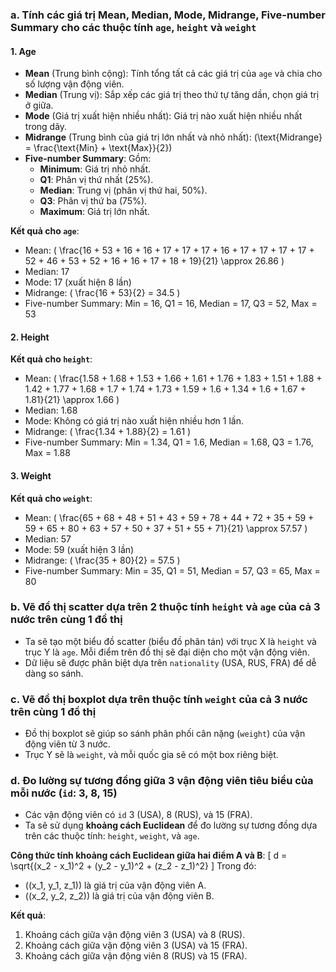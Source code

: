 

### **a. Tính các giá trị Mean, Median, Mode, Midrange, Five-number Summary cho các thuộc tính `age`, `height` và `weight`**

#### **1. Age**
- **Mean** (Trung bình cộng): Tính tổng tất cả các giá trị của `age` và chia cho số lượng vận động viên.
- **Median** (Trung vị): Sắp xếp các giá trị theo thứ tự tăng dần, chọn giá trị ở giữa.
- **Mode** (Giá trị xuất hiện nhiều nhất): Giá trị nào xuất hiện nhiều nhất trong dãy.
- **Midrange** (Trung bình của giá trị lớn nhất và nhỏ nhất): \(\text{Midrange} = \frac{\text{Min} + \text{Max}}{2}\)
- **Five-number Summary**: Gồm:
  - **Minimum**: Giá trị nhỏ nhất.
  - **Q1**: Phân vị thứ nhất (25%).
  - **Median**: Trung vị (phân vị thứ hai, 50%).
  - **Q3**: Phân vị thứ ba (75%).
  - **Maximum**: Giá trị lớn nhất.

**Kết quả cho `age`**:
- Mean: \( \frac{16 + 53 + 16 + 16 + 17 + 17 + 17 + 16 + 17 + 17 + 17 + 17 + 52 + 46 + 53 + 52 + 16 + 16 + 17 + 18 + 19}{21} \approx 26.86 \)
- Median: 17
- Mode: 17 (xuất hiện 8 lần)
- Midrange: \( \frac{16 + 53}{2} = 34.5 \)
- Five-number Summary: Min = 16, Q1 = 16, Median = 17, Q3 = 52, Max = 53

#### **2. Height**
**Kết quả cho `height`**:
- Mean: \( \frac{1.58 + 1.68 + 1.53 + 1.66 + 1.61 + 1.76 + 1.83 + 1.51 + 1.88 + 1.42 + 1.77 + 1.68 + 1.7 + 1.74 + 1.73 + 1.59 + 1.6 + 1.34 + 1.6 + 1.67 + 1.81}{21} \approx 1.66 \)
- Median: 1.68
- Mode: Không có giá trị nào xuất hiện nhiều hơn 1 lần.
- Midrange: \( \frac{1.34 + 1.88}{2} = 1.61 \)
- Five-number Summary: Min = 1.34, Q1 = 1.6, Median = 1.68, Q3 = 1.76, Max = 1.88

#### **3. Weight**
**Kết quả cho `weight`**:
- Mean: \( \frac{65 + 68 + 48 + 51 + 43 + 59 + 78 + 44 + 72 + 35 + 59 + 59 + 65 + 80 + 63 + 57 + 50 + 37 + 51 + 55 + 71}{21} \approx 57.57 \)
- Median: 57
- Mode: 59 (xuất hiện 3 lần)
- Midrange: \( \frac{35 + 80}{2} = 57.5 \)
- Five-number Summary: Min = 35, Q1 = 51, Median = 57, Q3 = 65, Max = 80

### **b. Vẽ đồ thị scatter dựa trên 2 thuộc tính `height` và `age` của cả 3 nước trên cùng 1 đồ thị**

- Ta sẽ tạo một biểu đồ scatter (biểu đồ phân tán) với trục X là `height` và trục Y là `age`. Mỗi điểm trên đồ thị sẽ đại diện cho một vận động viên.
- Dữ liệu sẽ được phân biệt dựa trên `nationality` (USA, RUS, FRA) để dễ dàng so sánh.

### **c. Vẽ đồ thị boxplot dựa trên thuộc tính `weight` của cả 3 nước trên cùng 1 đồ thị**

- Đồ thị boxplot sẽ giúp so sánh phân phối cân nặng (`weight`) của vận động viên từ 3 nước.
- Trục Y sẽ là `weight`, và mỗi quốc gia sẽ có một box riêng biệt.

### **d. Đo lường sự tương đồng giữa 3 vận động viên tiêu biểu của mỗi nước (`id`: 3, 8, 15)**

- Các vận động viên có `id` 3 (USA), 8 (RUS), và 15 (FRA).
- Ta sẽ sử dụng **khoảng cách Euclidean** để đo lường sự tương đồng dựa trên các thuộc tính: `height`, `weight`, và `age`.

**Công thức tính khoảng cách Euclidean giữa hai điểm A và B**:
\[
d = \sqrt{(x_2 - x_1)^2 + (y_2 - y_1)^2 + (z_2 - z_1)^2}
\]
Trong đó:
- \((x_1, y_1, z_1)\) là giá trị của vận động viên A.
- \((x_2, y_2, z_2)\) là giá trị của vận động viên B.

**Kết quả**:
1. Khoảng cách giữa vận động viên 3 (USA) và 8 (RUS).
2. Khoảng cách giữa vận động viên 3 (USA) và 15 (FRA).
3. Khoảng cách giữa vận động viên 8 (RUS) và 15 (FRA).

